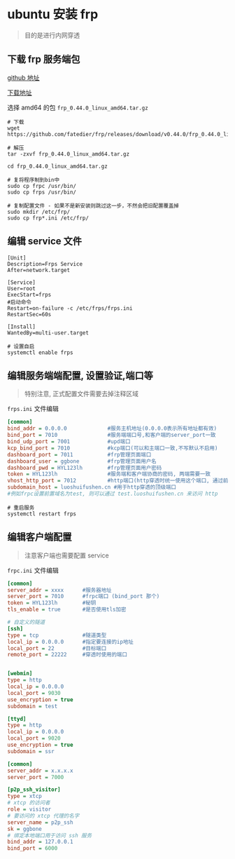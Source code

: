 # ubuntu 安装 frp

> 目的是进行内网穿透

## 下载 frp 服务端包

[github 地址](https://github.com/fatedier/frp)

[下载地址](https://github.com/fatedier/frp/releases/tag/v0.44.0)

选择 amd64 的包 `frp_0.44.0_linux_amd64.tar.gz`

```shell
# 下载
wget https://github.com/fatedier/frp/releases/download/v0.44.0/frp_0.44.0_linux_amd64.tar.gz

# 解压
tar -zxvf frp_0.44.0_linux_amd64.tar.gz

cd frp_0.44.0_linux_amd64.tar.gz

# 复将程序制到bin中
sudo cp frpc /usr/bin/
sudo cp frps /usr/bin/

# 复制配置文件 - 如果不是新安装则跳过这一步，不然会把旧配置覆盖掉
sudo mkdir /etc/frp/
sudo cp frp*.ini /etc/frp/

```

## 编辑 service 文件

```service
[Unit]
Description=Frps Service
After=network.target

[Service]
User=root
ExecStart=frps
#启动命令
Restart=on-failure -c /etc/frps/frps.ini
RestartSec=60s

[Install]
WantedBy=multi-user.target
```

```shell
# 设置自启
systemctl enable frps
```

## 编辑服务端端配置, 设置验证,端口等

> 特别注意, 正式配置文件需要去掉注释区域

`frps.ini` 文件编辑
```ini
[common]
bind_addr = 0.0.0.0             #服务主机地址(0.0.0.0表示所有地址都有效)
bind_port = 7010                #服务端端口号,和客户端的server_port一致
bind_udp_port = 7001            #upd端口
kcp_bind_port = 7010            #kcp端口(可以和主端口一致,不写默认不启用)
dashboard_port = 7011           #frp管理页面端口
dashboard_user = ggbone         #frp管理页面用户名
dashboard_pwd = HYL123lh        #frp管理页面用户密码
token = HYL123lh                #服务端和客户端协商的密码, 两端需要一致
vhost_http_port = 7012          #http端口(http穿透时统一使用这个端口, 通过前置域名具体到对应的隧道)
subdomain_host = luoshuifushen.cn #用于http穿透的顶级端口
#例如frpc设置前置域名为test, 则可以通过 test.luoshuifushen.cn 来访问 http
```

```shell
# 重启服务
systemctl restart frps
```


## 编辑客户端配置

> 注意客户端也需要配置 service


`frpc.ini` 文件编辑

```ini
[common]
server_addr = xxxx      #服务器地址
server_port = 7010      #frpc端口 (bind_port 那个)
token = HYL123lh        #秘钥
tls_enable = true       #是否使用tls加密

# 自定义的隧道
[ssh]
type = tcp              #隧道类型
local_ip = 0.0.0.0      #指定要连接的ip地址
local_port = 22         #目标端口
remote_port = 22222     #穿透时使用的端口


[webmin]
type = http
local_ip = 0.0.0.0
local_port = 9030
use_encryption = true
subdomain = test

[ttyd]
type = http
local_ip = 0.0.0.0
local_port = 9020
use_encryption = true
subdomain = ssr

[common]
server_addr = x.x.x.x
server_port = 7000

[p2p_ssh_visitor]
type = xtcp
# xtcp 的访问者
role = visitor
# 要访问的 xtcp 代理的名字
server_name = p2p_ssh
sk = ggbone
# 绑定本地端口用于访问 ssh 服务
bind_addr = 127.0.0.1
bind_port = 6000
```
